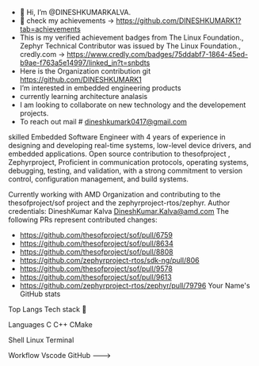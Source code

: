 - 👋 Hi, I’m @DINESHKUMARKALVA.
- 🦾 check my achievements -> https://github.com/DINESHKUMARK1?tab=achievements
-    This is my verified achievement badges from The Linux Foundation.,
      Zephyr Technical Contributor was issued by The Linux Foundation.,
      credly.com -> https://www.credly.com/badges/75ddabf7-1864-45ed-b9ae-f763a5e14997/linked_in?t=snbdts
-    Here is the Organization contribution git https://github.com/DINESHKUMARK1
-    I’m interested in embedded engineering products 
-    currently learning architecture analasis 
-    I am looking to collaborate on new technology and the developement projects.
-    To reach out mail # dineshkumark0417@gmail.com
  
skilled Embedded Software Engineer with 4 years of experience in designing and developing real-time systems,
low-level device drivers, and embedded applications.
Open source contribution to thesofproject , Zephyrproject, Proficient in communication protocols,
operating systems, debugging, testing, and validation, with a strong commitment to version control,
configuration management, and build systems.

Currently working with AMD Organization and contributing to the thesofproject/sof project and the zephyrproject-rtos/zephyr.
Author credentials: DineshKumar Kalva <DineshKumar.Kalva@amd.com>
The following PRs represent contributed changes:

- https://github.com/thesofproject/sof/pull/6759
- https://github.com/thesofproject/sof/pull/8634
- https://github.com/thesofproject/sof/pull/8808
- https://github.com/zephyrproject-rtos/sdk-ng/pull/806
- https://github.com/thesofproject/sof/pull/9578
- https://github.com/thesofproject/sof/pull/9613
- https://github.com/zephyrproject-rtos/zephyr/pull/79796
Your Name's GitHub stats

Top Langs
Tech stack 🚀

Languages
C C++ CMake

Shell Linux Terminal

Workflow
Vscode
GitHub
--->
